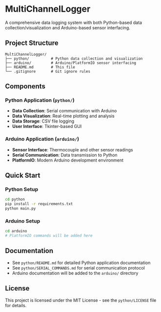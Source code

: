 # MultiChannelLogger

A comprehensive data logging system with both Python-based data collection/visualization and Arduino-based sensor interfacing.

## Project Structure

```
MultiChannelLogger/
├── python/          # Python data collection and visualization
├── arduino/         # Arduino/PlatformIO sensor interfacing
├── README.md        # This file
└── .gitignore       # Git ignore rules
```

## Components

### Python Application (`python/`)
- **Data Collection**: Serial communication with Arduino
- **Data Visualization**: Real-time plotting and analysis
- **Data Storage**: CSV file logging
- **User Interface**: Tkinter-based GUI

### Arduino Application (`arduino/`)
- **Sensor Interface**: Thermocouple and other sensor readings
- **Serial Communication**: Data transmission to Python
- **PlatformIO**: Modern Arduino development environment

## Quick Start

### Python Setup
```bash
cd python
pip install -r requirements.txt
python main.py
```

### Arduino Setup
```bash
cd arduino
# PlatformIO commands will be added here
```

## Documentation

- See `python/README.md` for detailed Python application documentation
- See `python/SERIAL_COMMANDS.md` for serial communication protocol
- Arduino documentation will be added to the `arduino/` directory

## License

This project is licensed under the MIT License - see the `python/LICENSE` file for details. 
